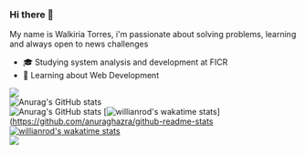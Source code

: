 ### Hi there 👋
My name is Walkiria Torres, i'm passionate about solving problems, learning and always open to news challenges

- 🎓 Studying system analysis and development at FICR
- 💬 Learning about Web Development


![](https://github-readme-stats.vercel.app/api?username=walkiriatorres&show_icons=true&theme=radical)
<br/>
![Anurag's GitHub stats](https://github-readme-stats.vercel.app/api?username=walkiriatorres&show_icons=true&theme=radical)
<br/>
![Anurag's GitHub stats](https://github-readme-stats.vercel.app/api?username=anuraghazra&show_icons=true&theme=radical)
[![willianrod's wakatime stats](https://github-readme-stats.vercel.app/api/wakatime?username=willianrod)](https://github.com/anuraghazra/github-readme-stats
<br/>
[![willianrod's wakatime stats](https://github-readme-stats.vercel.app/api/wakatime?username=walkiriatorres)](https://github.com/walkiriatorres/github-readme-stats)
<br/>
[![](https://github-readme-stats.vercel.app/api/wakatime?username=walkiriatorres)](https://github.com/walkiriatorres/github-readme-stats)

<!--
**walkiriatorres/walkiriatorres** is a ✨ _special_ ✨ repository because its `README.md` (this file) appears on your GitHub profile.

Here are some ideas to get you started:

- 🔭 I’m currently working on ...
- 🌱 I’m currently learning ...
- 👯 I’m looking to collaborate on ...
- 🤔 I’m looking for help with ...
- 💬 Ask me about ...
- 📫 How to reach me: ...
- 😄 Pronouns: ...
- ⚡ Fun fact: ...
-->
